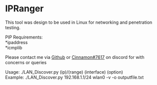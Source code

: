 # IPRanger

This tool was design to be used in Linux for networking and penetration testing.   

PIP Requirements:  
 *ipaddress  
 *icmplib  

Please contact me via [Github](https://github.com/Cinnamon1212/) or [Cinnamon#7617](https://discord.com/users/292382410530750466/) on discord for with concerns or queries  

Usage: ./LAN_Discover.py (ip)/(range) (interface) (option)  
Example: ./LAN_Discover.py 192.168.1.1/24 wlan0 -v -o outputfile.txt





